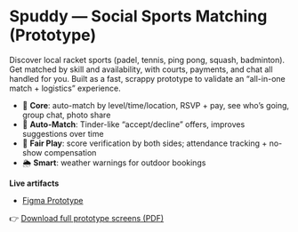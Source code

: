 # Spuddy — Social Sports Matching (Prototype)

Discover local racket sports (padel, tennis, ping pong, squash, badminton). Get matched by skill and availability, with courts, payments, and chat all handled for you. Built as a fast, scrappy prototype to validate an “all-in-one match + logistics” experience.

- 🎯 **Core**: auto-match by level/time/location, RSVP + pay, see who’s going, group chat, photo share
- 🔁 **Auto-Match**: Tinder-like “accept/decline” offers, improves suggestions over time
- 🧠 **Fair Play**: score verification by both sides; attendance tracking + no-show compensation
- 🌦️ **Smart**: weather warnings for outdoor bookings

**Live artifacts**
- [Figma Prototype](https://www.figma.com/design/3H29LNH2YcWBWwBxEUUuTu/Spuddy?node-id=477-1683&t=TREFoOY6hjG5CeAF-1)  

👉 [Download full prototype screens (PDF)](Spuddy/spuddy-screens.pdf)
